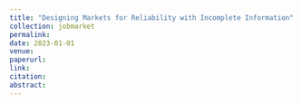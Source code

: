 ```yaml
---
title: "Designing Markets for Reliability with Incomplete Information"
collection: jobmarket
permalink:
date: 2023-01-01
venue: 
paperurl: 
link:
citation:
abstract:
---
```

